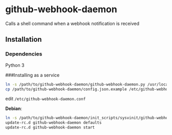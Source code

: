 github-webhook-daemon
=====================

Calls a shell command when a webhook notification is received

Installation
------------

### Dependencies
Python 3

###Installing as a service

```sh
ln -s /path/to/github-webhook-daemon/github-webhook-daemon.py /usr/local/bin/
cp /path/to/github-webhook-daemon/config.json.example /etc/github-webhook-daemon.conf
```
edit `/etc/github-webhook-daemon.conf`

**Debian**:
```sh
ln -s /path/to/github-webhook-daemon/init_scripts/sysvinit/github-webhook-daemon /etc/init.d/
update-rc.d github-webhook-daemon defaults
update-rc.d github-webhook-daemon start
```
